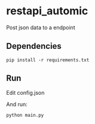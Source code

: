 # restapi_automic
Post json data to a endpoint    

## Dependencies

```shell
pip install -r requirements.txt
```  

## Run
Edit config.json

And run:
```shell
python main.py
```  
